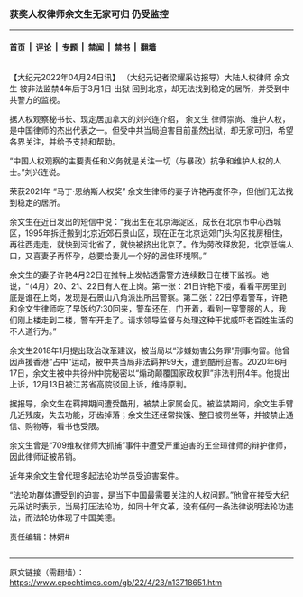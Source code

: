 ### 获奖人权律师余文生无家可归 仍受监控

---

#### [首页](../../../..?n13718651) &nbsp;|&nbsp; [评论](../../../../../epoch-comment?n13718651) &nbsp;|&nbsp; [专题](../../../../../epoch-special?n13718651) &nbsp;|&nbsp; [禁闻](../../../../../epoch-news?n13718651) &nbsp;|&nbsp; [禁书](../../../../../books?n13718651) &nbsp;|&nbsp; [翻墙](https://github.com/gfw-breaker/nogfw/blob/master/README.md?n13718651)


<div class="column" id="artbody" itemprop="articleBody">
 <!-- article content begin -->
 <p>
  【大纪元2022年04月24日讯】
  <span style="font-weight: 400;">
   （大纪元记者梁耀采访报导）大陆人权律师
  </span>
  <ok href="https://www.epochtimes.com/gb/tag/%E4%BD%99%E6%96%87%E7%94%9F.html">
   <span style="font-weight: 400;">
    <ok href="https://www.epochtimes.com/gb/tag/%E4%BD%99%E6%96%87%E7%94%9F.html">
     余文生
    </ok>
   </span>
  </ok>
  <span style="font-weight: 400;">
   被非法监禁4年后于3月1日
  </span>
  <ok href="https://www.epochtimes.com/gb/tag/%E5%87%BA%E7%8B%B1.html">
   <span style="font-weight: 400;">
    出狱
   </span>
  </ok>
  <span style="font-weight: 400;">
   回到北京，却无法找到稳定的居所，并受到中共警方的监视。
  </span>
 </p>
 <p>
  <span style="font-weight: 400;">
   据人权观察秘书长、现定居加拿大的刘兴连介绍，
   <ok href="https://www.epochtimes.com/gb/tag/%E4%BD%99%E6%96%87%E7%94%9F.html">
    余文生
   </ok>
   律师崇尚、维护人权，是中国律师的杰出代表之一。但受中共当局迫害目前虽然出狱，却无家可归，希望各界关注，并给予支持和帮助。
  </span>
 </p>
 <p>
  <span style="font-weight: 400;">
   “中国人权观察的主要责任和义务就是关注一切（与暴政）抗争和维护人权的人士。”刘兴连说。
  </span>
 </p>
 <p>
  <span style="font-weight: 400;">
   荣获2021年
   <ok href="https://www.epochtimes.com/gb/tag/%E2%80%9C%E9%A9%AC%E4%B8%81%E2%80%A7%E6%81%A9%E7%BA%B3%E6%96%AF%E4%BA%BA%E6%9D%83%E5%A5%96%E2%80%9D.html">
    “马丁‧恩纳斯人权奖”
   </ok>
   余文生律师的妻子许艳再度怀孕，但他们无法找到稳定的居所。
  </span>
 </p>
 <p>
  <span style="font-weight: 400;">
   余文生在近日发出的短信中说：“我出生在北京海淀区，成长在北京市中心西城区，1995年拆迁搬到北京近郊石景山区，现在正在北京远郊门头沟区找房租住，再往西走走，就快到河北省了，就快被挤出北京了。作为劳改释放犯，北京低端人口，又喜妻子再怀孕，总要给妻儿一个好的居住环境啊。”
  </span>
 </p>
 <p>
  <span style="font-weight: 400;">
   余文生的妻子许艳4月22日在推特上发帖透露警方连续数日在楼下监视。她说，“（4月）20、21、22日有人在上岗。第一张：21日许艳下楼，看看平房里到底是谁在上岗，发现是石景山八角派出所吕警察。第二张：22日停着警车，许艳和余文生律师吃了早饭约7:30回来，警车还在，门开着，看到一穿警服的人，我们刚上楼走到二楼，警车开走了。请求领导监督与处理这种干扰威吓老百姓生活的不人道行为。”
  </span>
 </p>
 <p>
  <span style="font-weight: 400;">
   余文生2018年1月提出政治改革建议，被当局以“涉嫌妨害公务罪”刑事拘留。他曾因声援香港“占中”运动，被中共当局非法羁押99天，遭到酷刑迫害。2020年6月17日，余文生被中共徐州中院秘密以“煽动颠覆国家政权罪”非法判刑4年。他提出上诉，12月13日被江苏省高院驳回上诉，维持原判。
  </span>
 </p>
 <p>
  <span style="font-weight: 400;">
   据报导，余文生在羁押期间遭受酷刑，被禁止家属会见。被监禁期间，余文生手臂几近残废，失去功能，牙齿掉落；余文生还经常挨饿、整日被罚坐等，并被禁止通信、购物等，看书也受限。
  </span>
 </p>
 <p>
  <span style="font-weight: 400;">
   余文生曾是“709维权律师大抓捕”事件中遭受严重迫害的王全璋律师的辩护律师，因此律师证被吊销。
  </span>
 </p>
 <p>
  <span style="font-weight: 400;">
   近年来余文生曾代理多起法轮功学员受迫害案件。
  </span>
 </p>
 <p>
  <span style="font-weight: 400;">
   “法轮功群体遭受到的迫害，是当下中国最需要关注的人权问题。”他曾在接受大纪元采访时表示，当局打压法轮功，如同十年文革，没有任何一条法律说明法轮功违法，而法轮功体现了中国美德。
  </span>
 </p>
 <p>
  责任编辑：林妍#
 </p>
 <!-- article content end -->
</div>


---

原文链接（需翻墙）：https://www.epochtimes.com/gb/22/4/23/n13718651.htm